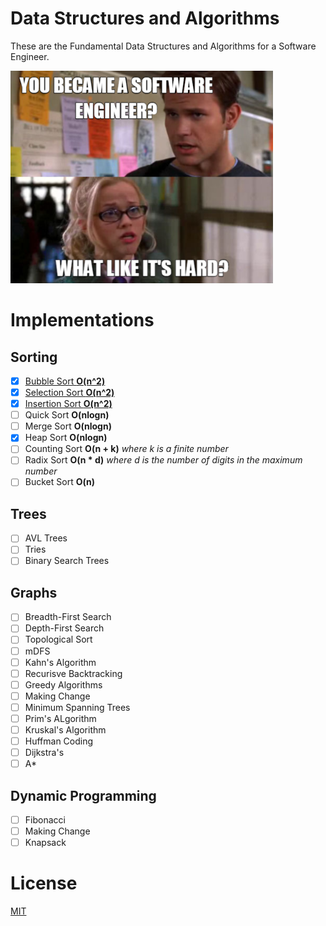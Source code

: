 # Data Structures and Algorithms

These are the Fundamental Data Structures and Algorithms for a Software Engineer.

![cs meme](assets/meme.png)

# Implementations

## Sorting

- [x] [Bubble Sort **O(n^2)**](lib/sorting/bubble_sort.c)
- [x] [Selection Sort **O(n^2)**](lib/sorting/selection_sort.c)
- [x] [Insertion Sort **O(n^2)**](lib/sorting/insertion_sort.c)
- [ ] Quick Sort **O(nlogn)**
- [ ] Merge Sort **O(nlogn)**
- [x] Heap Sort **O(nlogn)**
- [ ] Counting Sort **O(n + k)** _where k is a finite number_
- [ ] Radix Sort **O(n \* d)** _where d is the number of digits in the maximum number_
- [ ] Bucket Sort **O(n)**

## Trees

- [ ] AVL Trees
- [ ] Tries
- [ ] Binary Search Trees

## Graphs

- [ ] Breadth-First Search
- [ ] Depth-First Search
- [ ] Topological Sort
- [ ] mDFS
- [ ] Kahn's Algorithm
- [ ] Recurisve Backtracking
- [ ] Greedy Algorithms
- [ ] Making Change
- [ ] Minimum Spanning Trees
- [ ] Prim's ALgorithm
- [ ] Kruskal's Algorithm
- [ ] Huffman Coding
- [ ] Dijkstra's
- [ ] A\*

## Dynamic Programming

- [ ] Fibonacci
- [ ] Making Change
- [ ] Knapsack

# License

[MIT](LICENSE)

